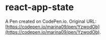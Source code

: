 # react-app-state

A Pen created on CodePen.io. Original URL: [https://codepen.io/marina09/pen/YzwodOb](https://codepen.io/marina09/pen/YzwodOb).


